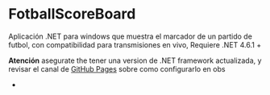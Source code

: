 # FotballScoreBoard
Aplicación .NET para windows que muestra el marcador de un partido de futbol, con compatibilidad para transmisiones en vivo, Requiere .NET 4.6.1 +

**Atención** asegurate the tener una version de .NET framework actualizada, y revisar el canal de [GitHub Pages](https://www.youtube.com/channel/UCPeqH2OvCx4zOUh-Towxc-Q) sobre como configurarlo en obs

 -
